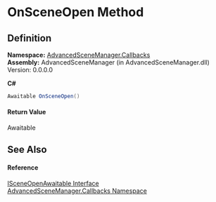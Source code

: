 # OnSceneOpen Method




## Definition
**Namespace:** <a href="N_AdvancedSceneManager_Callbacks">AdvancedSceneManager.Callbacks</a>  
**Assembly:** AdvancedSceneManager (in AdvancedSceneManager.dll) Version: 0.0.0.0

**C#**
``` C#
Awaitable OnSceneOpen()
```



#### Return Value
Awaitable

## See Also


#### Reference
<a href="T_AdvancedSceneManager_Callbacks_ISceneOpenAwaitable">ISceneOpenAwaitable Interface</a>  
<a href="N_AdvancedSceneManager_Callbacks">AdvancedSceneManager.Callbacks Namespace</a>  

